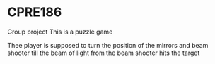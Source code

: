 # CPRE186
Group project
This is a puzzle game

Thee player is supposed to turn the position of the mirrors and beam shooter till the beam of light from the beam shooter hits the target
